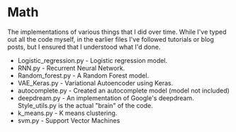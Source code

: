 # Math
The implementations of various things that I did over time. While I've typed out all the code myself, in the earlier files I've followed tutorials or blog posts, but I ensured that I understood what I'd done.

* Logistic_regression.py - Logistic regression model.
* RNN.py - Recurrent Neural Network.
* Random_forest.py - A Random Forest model.
* VAE_Keras.py - Variational Autoencoder using Keras.
* autocomplete.py - Created an autocomplete model (model not included)
* deepdream.py - An implementation of Google's deepdream. Style_utils.py is the actual "brain" of the code.
* k_means.py - K means clustering.
* svm.py - Support Vector Machines
